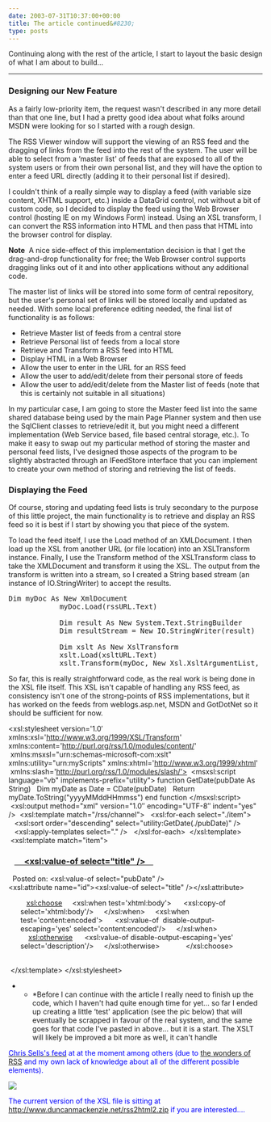 ```yaml
---
date: 2003-07-31T10:37:00+00:00
title: The article continued&#8230;
type: posts
---
```

Continuing along with the rest of the article, I start to layout the basic design of what I am about to build...

* * *

### Designing our New Feature

As a fairly low-priority item, the request wasn't described in any more detail than that one line, but I had a pretty good idea about what folks around MSDN were looking for so I started with a rough design.

The RSS Viewer window will support the viewing of an RSS feed and the dragging of links from the feed into the rest of the system. The user will be able to select from a &#8216;master list' of feeds that are exposed to all of the system users or from their own personal list, and they will have the option to enter a feed URL directly (adding it to their personal list if desired).

I couldn't think of a really simple way to display a feed (with variable size content, XHTML support, etc.) inside a DataGrid control, not without a bit of custom code, so I decided to display the feed using the Web Browser control (hosting IE on my Windows Form) instead. Using an XSL transform, I can convert the RSS information into HTML and then pass that HTML into the browser control for display.

**Note**  A nice side-effect of this implementation decision is that I get the drag-and-drop functionality for free; the Web Browser control supports dragging links out of it and into other applications without any additional code.

The master list of links will be stored into some form of central repository, but the user's personal set of links will be stored locally and updated as needed. With some local preference editing needed, the final list of functionality is as follows:

  * Retrieve Master list of feeds from a central store
  * Retrieve Personal list of feeds from a local store
  * Retrieve and Transform a RSS feed into HTML
  * Display HTML in a Web Browser
  * Allow the user to enter in the URL for an RSS feed
  * Allow the user to add/edit/delete from their personal store of feeds
  * Allow the user to add/edit/delete from the Master list of feeds (note that this is certainly not suitable in all situations)

In my particular case, I am going to store the Master feed list into the same shared database being used by the main Page Planner system and then use the SqlClient classes to retrieve/edit it, but you might need a different implementation (Web Service based, file based central storage, etc.). To make it easy to swap out my particular method of storing the master and personal feed lists, I've designed those aspects of the program to be slightly abstracted through an IFeedStore interface that you can implement to create your own method of storing and retrieving the list of feeds.

### Displaying the Feed

Of course, storing and updating feed lists is truly secondary to the purpose of this little project, the main functionality is to retrieve and display an RSS feed so it is best if I start by showing you that piece of the system.

To load the feed itself, I use the Load method of an XMLDocument. I then load up the XSL from another URL (or file location) into an XSLTransform instance. Finally, I use the Transform method of the XSLTransform class to take the XMLDocument and transform it using the XSL. The output from the transform is written into a stream, so I created a String based stream (an instance of IO.StringWriter) to accept the results.

<pre>Dim myDoc As New XmlDocument
            myDoc.Load(rssURL.Text)

            Dim result As New System.Text.StringBuilder
            Dim resultStream = New IO.StringWriter(result)

            Dim xslt As New XslTransform
            xslt.Load(xsltURL.Text)
            xslt.Transform(myDoc, New Xsl.XsltArgumentList, resultStream)
</pre>

So far, this is really straightforward code, as the real work is being done in the XSL file itself. This XSL isn't capable of handling any RSS feed, as consistency isn't one of the strong-points of RSS implementations, but it has worked on the feeds from weblogs.asp.net, MSDN and GotDotNet so it should be sufficient for now. </ul>

<?xml version="1.0&#8243; encoding="UTF-8&#8243; ?>
<xsl:stylesheet version='1.0&#8242; xmlns:xsl='http://www.w3.org/1999/XSL/Transform' xmlns:content='http://purl.org/rss/1.0/modules/content/'
 xmlns:msxsl="urn:schemas-microsoft-com:xslt" xmlns:utility="urn:myScripts" xmlns:xhtml='http://www.w3.org/1999/xhtml'
 xmlns:slash='http://purl.org/rss/1.0/modules/slash/'>
 <msxsl:script language="vb" implements-prefix="utility">
function GetDate(pubDate As String)
  Dim myDate as Date = CDate(pubDate)
  Return myDate.ToString("yyyyMMddHHmmss")
end function
</msxsl:script>
 <xsl:output method="xml" version="1.0&#8243; encoding="UTF-8&#8243; indent="yes" />
 <xsl:template match="/rss/channel">
  <xsl:for-each select="./item">
   <xsl:sort order="descending" select="utility:GetDate(./pubDate)" />
   <xsl:apply-templates select="." />
  </xsl:for-each>
 </xsl:template>
 <xsl:template match="item">
  <h3>
   <a href='{link}'>
    <xsl:value-of select="title" />
   </a>
  </h3>
  Posted on: <xsl:value-of select="pubDate" />
  <div><xsl:attribute name="id"><xsl:value-of select="title" /></xsl:attribute>
  <ul>
   <xsl:choose>
    <xsl:when test='xhtml:body'>
     <xsl:copy-of select='xhtml:body'/>
    </xsl:when>
    <xsl:when test='content:encoded'>
     <xsl:value-of  disable-output-escaping='yes' select='content:encoded'/>
    </xsl:when>
    <xsl:otherwise>
     <xsl:value-of disable-output-escaping='yes' select='description'/>
    </xsl:otherwise>
            </xsl:choose>
  </ul>
  </div>
 </xsl:template>
</xsl:stylesheet>

* * *Before I can continue with the article I really need to finish up the code, which I haven't had quite enough time for yet... so far I ended up creating a little &#8216;test' application (see the pic below) that will eventually be scrapped in favour of the real system, and the same goes for that code I've pasted in above... but it is a start. The XSLT will likely be improved a bit more as well, it can't handle

[<font color="#0000ff">Chris Sells's feed](http://www.sellsbrothers.com/news/rss.aspx) at at the moment among others (due to [the wonders of RSS](http://weblogs.asp.net/ksharkey/posts/21875.aspx) and my own lack of knowledge about all of the different possible elements).

<img src="http://www.duncanmackenzie.net/rssviewer.jpg" border="0" />

The current version of the XSL file is sitting at <http://www.duncanmackenzie.net/rss2html2.zip> if you are interested....

###
